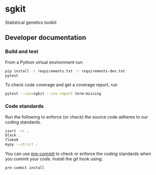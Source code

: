 # sgkit
Statistical genetics toolkit

## Developer documentation

### Build and test

From a Python virtual environment run:

```bash
pip install -r requirements.txt -r requirements-dev.txt
pytest
```

To check code coverage and get a coverage report, run

```bash
pytest --cov=sgkit --cov-report term-missing
```

### Code standards

Run the following to enforce (or check) the source code adheres to our coding standards.

```bash
isort -rc .
black .
flake8
mypy --strict .
```

You can use [pre-commit](https://pre-commit.com/) to check or enforce the coding standards when you commit your code. Install the git hook using:

```bash
pre-commit install
```
